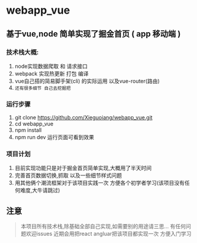# webapp_vue #
## 基于vue,node 简单实现了掘金首页 (  app 移动端  )

### 技术栈大概: ###
1. node实现数据爬取 和 请求接口
2. webpack 实现热更新 打包 编译
3. vue自己搭的简易脚手架(cli) 的实际运用  以及vue-router(路由)
4. `还有很多细节 自己去挖掘把`
    

### 运行步骤 ###

1. git clone https://github.com/Xieguoiang/webapp_vue.git
2. cd webapp_vue
3. npm install
4. npm run dev  运行页面可看到效果

### 项目计划 ###
1. 目前实现功能只是对于掘金首页简单实现,大概用了半天时间
2. 完善首页数据切换,抓取 以及一些细节样式问题
3. 用其他俩个潮流框架对于该项目实践一次 方便各个初学者学习(该项目没有任何难度,大牛请跳过)

## 注意 ##
>本项目所有技术栈,除基础全部自己实现,如需要别的用途请三思...
有任何问题欢迎issues
近期会用把react angluar把该项目都实现一次 方便入门学习
